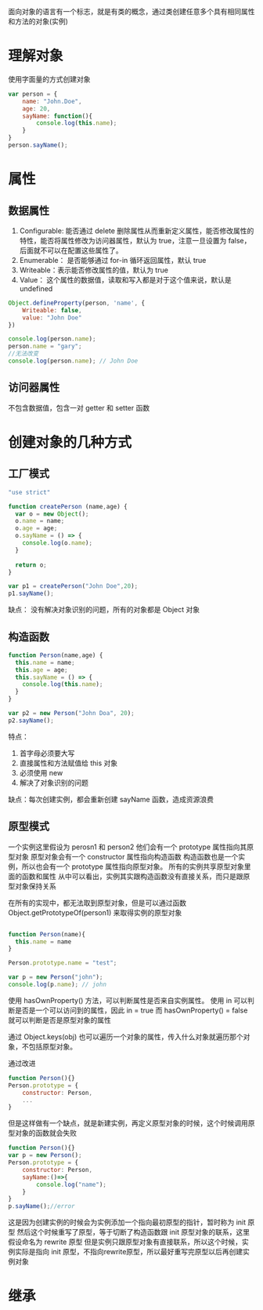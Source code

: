 面向对象的语言有一个标志，就是有类的概念，通过类创建任意多个具有相同属性和方法的对象(实例)

# 理解对象

使用字面量的方式创建对象
```javascript
var person = {
    name: "John.Doe",
    age: 20,
    sayName: function(){
        console.log(this.name);
    }
}
person.sayName();
```

# 属性
## 数据属性
1. Configurable: 能否通过 delete 删除属性从而重新定义属性，能否修改属性的特性，能否将属性修改为访问器属性，默认为 true，注意一旦设置为 false，后面就不可以在配置这些属性了。
2. Enumerable： 是否能够通过 for-in 循环返回属性，默认 true
3. Writeable：表示能否修改属性的值，默认为 true 
4. Value： 这个属性的数据值，读取和写入都是对于这个值来说，默认是 undefined

```js
Object.defineProperty(person, 'name', {
    Writeable: false,
    value: "John Doe"
})

console.log(person.name);
person.name = "gary";
//无法改变
console.log(person.name); // John Doe
```
## 访问器属性
不包含数据值，包含一对 getter 和 setter 函数

# 创建对象的几种方式
## 工厂模式
```js
"use strict"

function createPerson (name,age) {
  var o = new Object();
  o.name = name;
  o.age = age;
  o.sayName = () => {
    console.log(o.name);
  }
  
  return o;
}

var p1 = createPerson("John Doe",20);
p1.sayName();
```
缺点： 没有解决对象识别的问题，所有的对象都是 Object 对象

## 构造函数
```js
function Person(name,age) {
  this.name = name;
  this.age = age;
  this.sayName = () => {
    console.log(this.name);
  }
}

var p2 = new Person("John Doa", 20);
p2.sayName();
```
特点：
1. 首字母必须要大写
2. 直接属性和方法赋值给 this 对象
3. 必须使用 new
4. 解决了对象识别的问题

缺点：每次创建实例，都会重新创建 sayName 函数，造成资源浪费

## 原型模式
一个实例这里假设为 perosn1 和 person2
他们会有一个 prototype 属性指向其原型对象
原型对象会有一个 constructor 属性指向构造函数
构造函数也是一个实例，所以也会有一个 prototype 属性指向原型对象。
所有的实例共享原型对象里面的函数和属性
从中可以看出，实例其实跟构造函数没有直接关系，而只是跟原型对象保持关系

在所有的实现中，都无法取到原型对象，但是可以通过函数 Object.getPrototypeOf(person1) 来取得实例的原型对象

```js

function Person(name){
  this.name = name
}

Person.prototype.name = "test";

var p = new Person("john");
console.log(p.name); // john

```
使用 hasOwnProperty() 方法，可以判断属性是否来自实例属性。
使用 in 可以判断是否是一个可以访问到的属性，因此 in = true 而 hasOwnProperty() = false 就可以判断是否是原型对象的属性

通过 Object.keys(obj) 也可以遍历一个对象的属性，传入什么对象就遍历那个对象，不包括原型对象。

通过改进
```js
function Person(){}
Person.prototype = {
    constructor: Person,
    ...
} 
```
但是这样做有一个缺点，就是新建实例，再定义原型对象的时候，这个时候调用原型对象的函数就会失败
```js
function Person(){}
var p = new Person();
Person.prototype = {
    constructor: Person,
    sayName:()=>{
        console.log("name");
    }
} 
p.sayName();//error
```
这是因为创建实例的时候会为实例添加一个指向最初原型的指针，暂时称为 init 原型
然后这个时候重写了原型，等于切断了构造函数跟 init 原型对象的联系，这里假设命名为 rewrite 原型
但是实例只跟原型对象有直接联系，所以这个时候，实例实际是指向 init 原型，不指向rewrite原型，所以最好重写完原型以后再创建实例对象


# 继承




